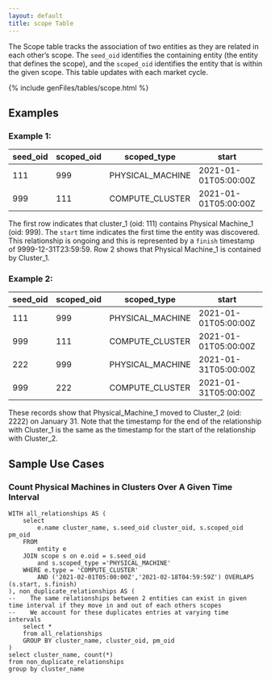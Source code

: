 ```yaml
---
layout: default
title: scope Table
---
```


The Scope table tracks the association of two entities as they are related in each other’s scope. 
The `seed_oid` identifies the containing entity (the entity that defines the scope), and the `scoped_oid` 
identifies the entity that is within the given scope. This table updates with each market cycle.

{% include genFiles/tables/scope.html %}

## Examples

### Example 1:

| seed_oid | scoped_oid | scoped_type      | start                | finish              |
|----------|------------|------------------|----------------------|---------------------|
| 111      | 999        | PHYSICAL_MACHINE | 2021-01-01T05:00:00Z | 9999-12-31T23:59:59 |
| 999      | 111        | COMPUTE_CLUSTER  | 2021-01-01T05:00:00Z | 9999-12-31T23:59:59 |

The first row indicates that cluster_1 (oid: 111) contains Physical Machine_1 (oid: 999). The `start` time indicates the first time the
entity was discovered. This relationship is ongoing and this is represented by a `finish` timestamp of 9999-12-31T23:59:59.
Row 2 shows that Physical Machine_1 is contained by Cluster_1.

### Example 2:

| seed_oid | scoped_oid | scoped_type      | start                | finish               |
|----------|------------|------------------|----------------------|----------------------|
| 111      | 999        | PHYSICAL_MACHINE | 2021-01-01T05:00:00Z | 2021-01-31T05:00:00Z |
| 999      | 111        | COMPUTE_CLUSTER  | 2021-01-01T05:00:00Z | 2021-01-31T05:00:00Z |
| 222      | 999        | PHYSICAL_MACHINE | 2021-01-31T05:00:00Z | 9999-12-31T23:59:59  |
| 999      | 222        | COMPUTE_CLUSTER  | 2021-01-31T05:00:00Z | 9999-12-31T23:59:59  |
    
These records show that Physical_Machine_1 moved to Cluster_2 (oid: 2222) on January 31. Note that the timestamp for the end of the relationship with Cluster_1 is the same as the timestamp for the start of the relationship with Cluster_2. 

## Sample Use Cases

### Count Physical Machines in Clusters Over A Given Time Interval

    WITH all_relationships AS (
        select 
            e.name cluster_name, s.seed_oid cluster_oid, s.scoped_oid pm_oid
        FROM 
            entity e
        JOIN scope s on e.oid = s.seed_oid 
            and s.scoped_type ='PHYSICAL_MACHINE'
        WHERE e.type = 'COMPUTE_CLUSTER'
            AND ('2021-02-01T05:00:00Z','2021-02-18T04:59:59Z') OVERLAPS (s.start, s.finish) 
    ), non_duplicate_relationships AS (
    --    The same relationships between 2 entities can exist in given time interval if they move in and out of each others scopes
    --    We account for these duplicates entries at varying time intervals
        select *
        from all_relationships
        GROUP BY cluster_name, cluster_oid, pm_oid
    )
    select cluster_name, count(*)
    from non_duplicate_relationships
    group by cluster_name


